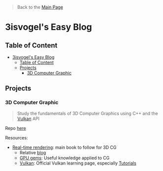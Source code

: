 <!-- I refuse to write this simple stuff in HTML for now, so I'll keep it like this -->

> Back to the [Main Page](https://3isvogel.github.io)

# 3isvogel's Easy Blog

## Table of Content
- [3isvogel's Easy Blog](#3isvogels-easy-blog)
  - [Table of Content](#table-of-content)
  - [Projects](#projects)
    - [3D Computer Graphic](#3d-computer-graphic)

## Projects

### 3D Computer Graphic

> Study the fundamentals of 3D Computer Graphics using C++ and the [Vulkan](https://www.vulkan.org/) API

Repo [here](https://github.com/3isvogel/vulkan-sandbox)

Resources:
- [Real-time rendering](https://realtimerendering.com): main book to follow for 3D CG
  - Relative [blog](https://www.realtimerendering.com/blog/)
  - [GPU gems](https://developer.nvidia.com/gpugems/gpugems/foreword): Useful knowledge applied to CG
  - [Vulkan](https://www.vulkan.org/learn): Official Vulkan learning page, especially [Tutorials](https://www.vulkan.org/learn#vulkan-tutorials)